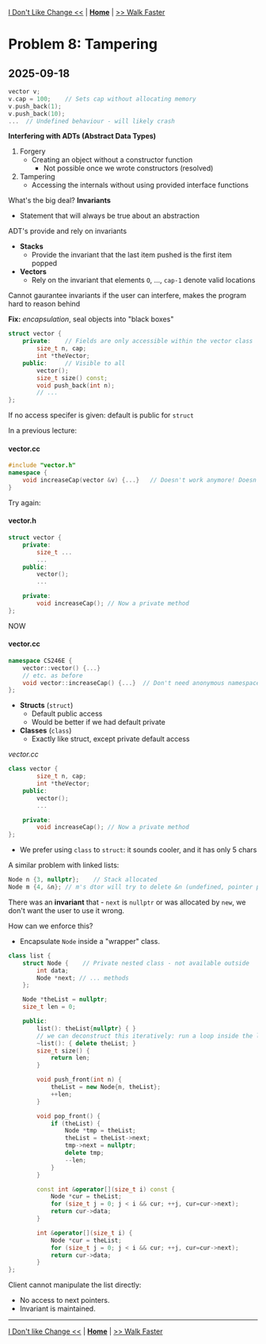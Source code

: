 [I Don't Like Change <<](./problem_7.md) | [**Home**](../README.md) | [>> Walk Faster](./problem_9.md)

# Problem 8: Tampering
## **2025-09-18**

```C++
vector v;
v.cap = 100;    // Sets cap without allocating memory
v.push_back(1);
v.push_back(10);
...  // Undefined behaviour - will likely crash
```
**Interfering with ADTs (Abstract Data Types)**

1. Forgery 
    - Creating an object without a constructor function
        - Not possible once we wrote constructors (resolved)
1. Tampering
    - Accessing the internals without using provided interface functions

What's the big deal? **Invariants**

- Statement that will always be true about an abstraction

ADT's provide and rely on invariants

- **Stacks**
    - Provide the invariant that the last item pushed is the first item popped
- **Vectors**
    - Rely on the invariant that elements `O`, ..., `cap-1` denote valid locations

Cannot gaurantee invariants if the user can interfere, makes the program hard to reason behind

**Fix:** _encapsulation_, seal objects into "black boxes"

```C++
struct vector {
    private:    // Fields are only accessible within the vector class
        size_t n, cap;      
        int *theVector;
    public:     // Visible to all
        vector();
        size_t size() const;
        void push_back(int n);
        // ...
};
```

If no access specifer is given: default is public for `struct`

In a previous lecture:

#### vector.cc
```C++
#include "vector.h"
namespace {
    void increaseCap(vector &v) {...}   // Doesn't work anymore! Doesn't have access to v's internals
}
```
Try again:

#### vector.h
```C++
struct vector {
    private:
        size_t ...
        ...
    public:
        vector();
        ...

    private:
        void increaseCap(); // Now a private method
};
```
NOW

#### vector.cc
```C++
namespace CS246E {
    vector::vector() {...}  
    // etc. as before
    void vector::increaseCap() {...}  // Don't need anonymous namespaces anymore!
};
```

- **Structs** (`struct`)
    - Default public access
    - Would be better if we had default private
- **Classes** (`class`)
    - Exactly like struct, except private default access

_vector.cc_
```C++
class vector {
        size_t n, cap;
        int *theVector;
    public:
        vector();
        ...

    private:
        void increaseCap(); // Now a private method
};
```
- We prefer using `class` to `struct`: it sounds cooler, and it has only 5 chars

A similar problem with linked lists:

```C++
Node n {3, nullptr};    // Stack allocated
Node m {4, &n}; // m's dtor will try to delete &n (undefined, pointer pointed to a memory allocated on stack)
```

There was an **invariant** that - `next` is `nullptr` or was allocated by `new`, we don't want the user to use it wrong.

How can we enforce this?
- Encapsulate `Node` inside a "wrapper" class.

```C++
class list {
    struct Node {    // Private nested class - not available outside
        int data;
        Node *next; // ... methods
    };

    Node *theList = nullptr;
    size_t len = 0;

    public:
        list(): theList{nullptr} { }
        // we can deconstruct this iteratively: run a loop inside the list class, this is actually possible now
        ~list(): { delete theList; }
        size_t size() {
            return len;
        }

        void push_front(int n) {
            theList = new Node{n, theList};
            ++len;
        }

        void pop_front() {
            if (theList) {
                Node *tmp = theList;
                theList = theList->next;
                tmp->next = nullptr;
                delete tmp;
                --len;
            }
        }

        const int &operator[](size_t i) const {
            Node *cur = theList;
            for (size_t j = 0; j < i && cur; ++j, cur=cur->next);
            return cur->data;
        }

        int &operator[](size_t i) {
            Node *cur = theList;
            for (size_t j = 0; j < i && cur; ++j, cur=cur->next);
            return cur->data;
        }   
};
```

Client cannot manipulate the list directly:
- No access to next pointers.
- Invariant is maintained.

---
[I Don't like Change <<](./problem_7.md) | [**Home**](../README.md) | [>> Walk Faster](./problem_9.md)